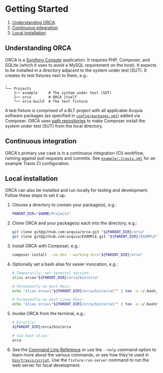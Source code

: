# Getting Started

1. [Understanding ORCA](#understanding-orca)
1. [Continuous integration](#continuous-integration)
1. [Local installation](#local-installation)

## Understanding ORCA

ORCA is a [Symfony Console](https://symfony.com/doc/current/components/console.html) application. It requires PHP, Composer, and SQLite (which it uses to avoid a MySQL requirement on the host). It expects to be installed in a directory adjacent to the system under test (SUT). It creates its test fixtures next to them, e.g.:

 ```
 .
 └── Projects
     ├── example     # The system under test (SUT)
     ├── orca        # ORCA itself
     └── orca-build  # The test fixture
 ```

A test fixture is comprised of a BLT project with all applicable Acquia software packages (as specified in [`config/packages.yml`](../config/packages.yml)) added via Composer. ORCA uses [path repositories](https://getcomposer.org/doc/05-repositories.md#path) to make Composer install the system under test (SUT) from the local directory.

## Continuous integration

ORCA's primary use case is in a continuous integration (CI) workflow, running against pull requests and commits. See [`example/.travis.yml`](../example/.travis.yml) for an example Travis CI configuration.

## Local installation

ORCA can also be installed and run locally for testing and development. Follow these steps to set it up:

1. Choose a directory to contain your package(s), e.g.:

    ```bash
    PARENT_DIR="$HOME/Projects"
    ```

1. Clone ORCA and your package(s) each into the directory, e.g.:

    ```bash
    git clone git@github.com:acquia/orca.git "${PARENT_DIR}/orca"
    git clone git@github.com:acquia/EXAMPLE.git "${PARENT_DIR}/EXAMPLE"
    ```

1. Install ORCA with Composer, e.g.:

    ```bash
    composer install --no-dev --working-dir="${PARENT_DIR}/orca"
    ```

1. Optionally set a bash alias for easier invocation, e.g.:

    ```bash
    # Temporarily, per terminal session:
    alias orca="${PARENT_DIR}/orca/bin/orca"

    # Permanently on most Macs:
    echo "alias orca=\"${PARENT_DIR}/orca/bin/orca\"" | tee -a ~/.bash_profile

    # Permanently on most Linux OSes:
    echo "alias orca=\"${PARENT_DIR}/orca/bin/orca\"" | tee -a ~/.bashrc
    ```

1. Invoke ORCA from the terminal, e.g.:

    ```bash
    # Directly:
    ${PARENT_DIR}/orca/bin/orca

    # Via bash alias:
    orca
    ```

1. See the [Command Line Reference](command-line-ref.md) or use the `--help` command option to learn more about the various commands, or see how they're used in [`bin/travis/script`](../bin/travis/script). Use the `fixture:run-server` command to run the web server for local development.
